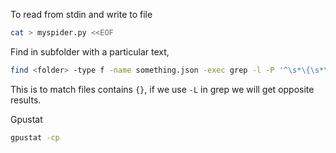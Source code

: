 To read from stdin and write to file

```sh
cat > myspider.py <<EOF
```

Find in subfolder with a particular text,

```sh
find <folder> -type f -name something.json -exec grep -l -P '^\s*\{\s*\}\s*$' {} \; | wc -l
```
This is to match files contains `{}`, if we use `-L` in grep we will get opposite results.

Gpustat

```sh
gpustat -cp
```
